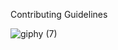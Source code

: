 Contributing Guidelines 


![giphy (7)](https://user-images.githubusercontent.com/105749662/169419920-13be1c7c-27aa-42f2-b9f1-3cfc2bdafa80.gif)


